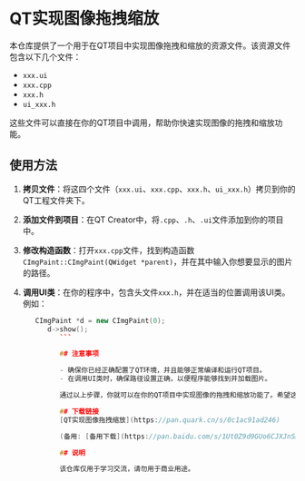 # QT实现图像拖拽缩放

本仓库提供了一个用于在QT项目中实现图像拖拽和缩放的资源文件。该资源文件包含以下几个文件：

- `xxx.ui`
- `xxx.cpp`
- `xxx.h`
- `ui_xxx.h`

这些文件可以直接在你的QT项目中调用，帮助你快速实现图像的拖拽和缩放功能。

## 使用方法

1. **拷贝文件**：将这四个文件（`xxx.ui`、`xxx.cpp`、`xxx.h`、`ui_xxx.h`）拷贝到你的QT工程文件夹下。

2. **添加文件到项目**：在QT Creator中，将`.cpp`、`.h`、`.ui`文件添加到你的项目中。

3. **修改构造函数**：打开`xxx.cpp`文件，找到构造函数`CImgPaint::CImgPaint(QWidget *parent)`，并在其中输入你想要显示的图片的路径。

4. **调用UI类**：在你的程序中，包含头文件`xxx.h`，并在适当的位置调用该UI类。例如：
   ```cpp
      CImgPaint *d = new CImgPaint(0);
         d->show();
            ```

            ## 注意事项

            - 确保你已经正确配置了QT环境，并且能够正常编译和运行QT项目。
            - 在调用UI类时，确保路径设置正确，以便程序能够找到并加载图片。

            通过以上步骤，你就可以在你的QT项目中实现图像的拖拽和缩放功能了。希望这个资源文件对你有所帮助！

            ## 下载链接
            [QT实现图像拖拽缩放](https://pan.quark.cn/s/0c1ac91ad246) 

            (备用: [备用下载](https://pan.baidu.com/s/1Ut0Z9d9GUo6CJXJnSmql4Q?pwd=84ff))

            ## 说明

            该仓库仅用于学习交流，请勿用于商业用途。
